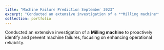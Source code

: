 ```yaml
---
title: "Machine Failure Prediction September 2023"
excerpt: "Conducted an extensive investigation of a **Milling machine** to proactively identify and prevent machine failures, focusing on enhancing operational reliability. <br/><img src='/images/500x300.png'>"
collection: portfolio
---
```


Conducted an extensive investigation of a **Milling machine** to proactively identify and prevent machine failures, focusing on enhancing operational reliability.
</br>

**Technical stack Used in the Project** - <img src="https://cdn.jsdelivr.net/gh/devicons/devicon/icons/azure/azure-original.svg" width ="16" height="100%" />

- Analyzed the dataset comprising **10,000** data points, featuring **14** distinct machine-specific features, to identify potential failures and optimize machine performance.
- Leveraged a diverse set of machine learning algorithms, culminating in an impressive **97\%** recall rate for predicting machine failures. This achievement was made possible through the strategic application of **logistic regression** and addressing class imbalance with the **SMOTE** approach.
- Skillfully managed in **Azure Designer**, within Azure Machine Learning Workspaces, showcasing the capacity to construct machine learning pipelines for in-depth data analysis and predictive modeling.

The **Github code** is [here](https://github.com/Shyam-Sundar-7/Machine-Failure-Prediction)
